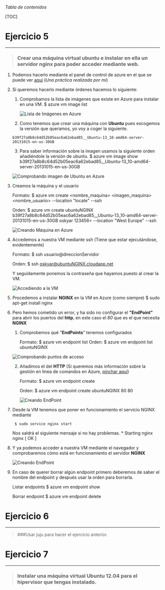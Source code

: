 _Tabla de contenidos_

[TOC]

# Ejercicio 5
-------------

> ### Crear una máquina virtual ubuntu e instalar en ella un servidor nginx para poder acceder mediante web.

1. Podemos hacerlo mediante el panel de control de azure en el que se puede ver [aquí]() (*Una práctica realizada por mi*)
2. Si queremos hacerlo mediante órdenes hacemos lo siguiente:
	
	1. Comprobamos la lista de imágenes que existe en Azure para instalar en una VM.
            $ azure vm image list

		![Lista de Imágenes en Azure](https://raw.github.com/oskyar/InfraestructuraVirtual/master/Tema5/img/ej5-1.ListaImagenesAzure.png)
        
    2. Como tenemos que crear una máquina con **Ubuntu** pues escogemos la versión que queramos, yo voy a coger la siguiente.
    
    `b39f27a8b8c64d52b05eac6a62ebad85__Ubuntu-13_10-amd64-server-20131015-en-us-30GB`
	
	3. Para saber información sobre la imagen usamos la siguiente orden añadiéndole la versión de ubuntu.
			$ azure vm image show b39f27a8b8c64d52b05eac6a62ebad85__Ubuntu-13_10-amd64-server-20131015-en-us-30GB

	![Comprobando imagen de Ubuntu en Azure](https://raw.github.com/oskyar/InfraestructuraVirtual/master/Tema5/img/ej5-2.ComprobandoImagen.png)

3. Creamos la máquina y el usuario

	Formato:
        	$ azure vm create <nombre_maquina> <imagen_maquina> <nombre_usuario> <clave> --location "locate" --ssh

	Orden:
        	$ azure vm create ubuntuNGINX b39f27a8b8c64d52b05eac6a62ebad85__Ubuntu-13_10-amd64-server-20131015-en-us-30GB oskyar 123456= --location "West Europe" --ssh

	![Creando Máquina en Azure](https://raw.github.com/oskyar/InfraestructuraVirtual/master/Tema5/img/ej5-3.CreandoMaquina.png)
    
4. Accedemos a nuestra VM mediante ssh (Tiene que estar ejecutándose, evidentemente)
	
    Formato:
    	$ ssh usuario@direccionServidor
    
    Orden:
    	$ ssh oskyar@ubuntuNGINX.cloudapp.net
        
    Y seguidamente ponemos la contraseña que hayamos puesto al crear la VM.
    
    ![Accediendo a la VM](https://raw.github.com/oskyar/InfraestructuraVirtual/master/Tema5/img/ej6-4.AccediendoVM.png)

5. Procedemos a instalar **NGINX** en la VM en Azure (como siempre)
		$ sudo apt-get install nginx

6. Pero hemos cometido un error, y ha sido no configurar el **"EndPoint"** para abrir los puertos del **http**, en este caso el *80* que es el que necesita **NGINX**

	1. Comprobemos qué "**EndPoints**" tenemos configurados
        
        Formato:
				$ azure vm endpoint list <nombreMaquina>
        Orden:
                $ azure vm endpoint list ubuntuNGINX

	 ![Comprobando puntos de acceso](https://raw.github.com/oskyar/InfraestructuraVirtual/master/Tema5/img/ej5-5.ComprobandoEndPoints.png)
 
	2. Añadimos el del **HTTP** (Si queremos más información sobre la gestión en línea de comandos en Azure, [pinchar aquí](http://www.windowsazure.com/en-us/documentation/articles/command-line-tools/))

		Formato:
        	$ azure vm endpoint create <nombre-maquina> <Puerto Publico> <Puerto Privado>
            
		Orden:
			$ azure vm endpoint create ubuntuNGINX 80 80
            
        ![Creando EndPoint](https://raw.github.com/oskyar/InfraestructuraVirtual/master/Tema5/img/ej5-6.CreandoEndPoint.png)
        
7. Desde la VM tenemos que poner en funcionamiento el servicio NGINX mediante

		$ sudo service nginx start
        
	Nos saldrá el siguiente mensaje si no hay problemas.
        * Starting nginx nginx                           [ OK ]
       
8. Y ya podemos acceder a nuestra VM mediante el navegador y comprobaremos cómo está en funcionamiento el servidor **NGINX**

	![Creando EndPoint](https://raw.github.com/oskyar/InfraestructuraVirtual/master/Tema5/img/ej5-7.ComprobandoNGINXenNavegador.png)

10. En caso de querer borrar algún endpoint primero deberemos de saber el nombre del endpoint y después usar la orden para borrarla.
	
    Listar endpoints
		$ azure vm endpoint show <nombreMaquina>
        
    Borrar endpoint
    	$ azure vm endpoint delete <nombre-EndPoint>

# Ejercicio 6
-------------

> ###Usar juju para hacer el ejercicio anterior.




# Ejercicio 7
-------------

> ### Instalar una máquina virtual Ubuntu 12.04 para el hipervisor que tengas instalado.